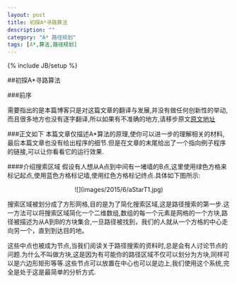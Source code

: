 ```yaml
---
layout: post
title: 初探A*寻路算法
description: ""
category: "A* 路径规划"
tags: [A*,算法,路径规划]
---
```

{% include JB/setup %}

##初探A*寻路算法

###前序

需要指出的是本篇博客只是对这篇文章的翻译与发展,并没有做任何创新性的举动,而且很多地方也没有逐字翻译,所以如果有不准确的地方,请移步原文[原文地址](http://www.gamedev.net/page/resources/_/technical/artificial-intelligence/a-pathfinding-for-beginners-r2003)

###正文如下
本篇文章仅描述A*算法的原理,使你可以进一步的理解相关的材料,最后本篇文章也没有给出程序的细节.但是在文章的末尾给出了一个指向例子程序的链接,可以让你看看它的运行效果.

####介绍搜索区域
假设有人想从A点到中间有一堵墙的B点,这里使用绿色方格来标记起点,使用蓝色方格标记墙,使用红色方格标记终点.具体如下图所示:
 <center>![](images/2015/6/aStarT1.jpg)</center>

搜索区域被划分成了方形网格,目的是为了简化搜索区域,这是路径搜索的第一步.这一方法可以将搜索区域简化一个二维数组,数组的每一个元素是网格的一个方块,路径被描述为从A到B的方块集合,一旦路径被找到，我们的人就从一个方格的中心走向另一个，直到到达目的地。

这些中点也被成为节点,当我们阅读关于路径搜索的资料时,总是会有人讨论节点的问题.为什么不叫做方块,这是因为有可能你的路径区域不仅可以划分为方块,同样可以是六边形矩形等等.这些节点可以放置在中心也可以是边上,我们使用这个系统,完全是处于这是最简单的分析方式.
 

